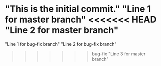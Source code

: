 "This is the initial commit." 
"Line 1 for master branch" 
<<<<<<< HEAD
"Line 2 for master branch" 
=======
"Line 1 for bug-fix branch" 
"Line 2 for bug-fix branch" 
>>>>>>> bug-fix
"Line 3 for master branch" 

